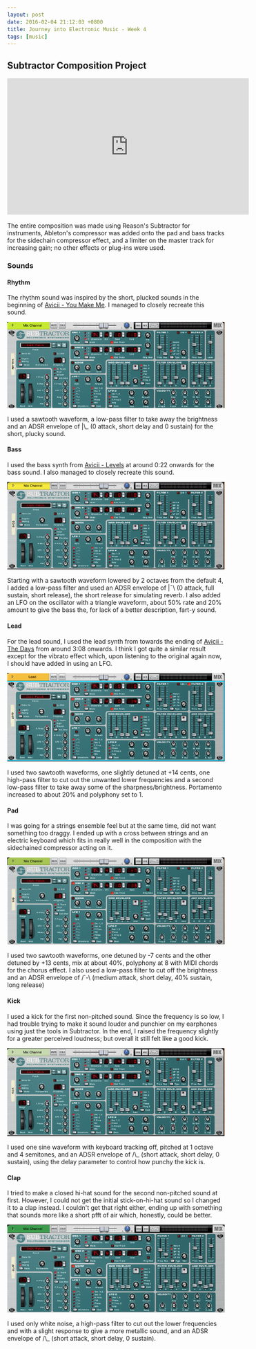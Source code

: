 ```yaml
---
layout: post
date: 2016-02-04 21:12:03 +0800
title: Journey into Electronic Music - Week 4
tags: [music]
---
```


## Subtractor Composition Project
<iframe width="560" height="315" src="https://www.youtube-nocookie.com/embed/M2cBTBLVy7c?rel=0" frameborder="0" allowfullscreen></iframe>

The entire composition was made using Reason's Subtractor for instruments, Ableton's compressor was added onto the pad and bass tracks for the sidechain compressor effect, and a limiter on the master track for increasing gain; no other effects or plug-ins were used.


### Sounds

#### Rhythm
The rhythm sound was inspired by the short, plucked sounds in the beginning of [Avicii - You Make Me](https://www.youtube.com/watch?v=mgpH7-RWbVU). I managed to closely recreate this sound.

![rhythm](/images/2016-02-04-subtractor-rhythm.png)

I used a sawtooth waveform, a low-pass filter to take away the brightness and an ADSR envelope of \|\\_ (0 attack, short delay and 0 sustain) for the short, plucky sound.


#### Bass
I used the bass synth from [Avicii - Levels](https://youtu.be/_ovdm2yX4MA?t=22s) at around 0:22 onwards for the bass sound. I also managed to closely recreate this sound.

![bass](/images/2016-02-04-subtractor-bass.png)

Starting with a sawtooth waveform lowered by 2 octaves from the default 4, I added a low-pass filter and used an ADSR envelope of \|¯\\ (0 attack, full sustain, short release), the short release for simulating reverb. I also added an LFO on the oscillator with a triangle waveform, about 50% rate and 20% amount to give the bass the, for lack of a better description, fart-y sound.


#### Lead
For the lead sound, I used the lead synth from towards the ending of [Avicii - The Days](https://youtu.be/JDglMK9sgIQ?t=3m8s) from around 3:08 onwards. I think I got quite a similar result except for the vibrato effect which, upon listening to the original again now, I should have added in using an LFO.

![lead](/images/2016-02-04-subtractor-lead.png)

I used two sawtooth waveforms, one slightly detuned at +14 cents, one high-pass filter to cut out the unwanted lower frequencies and a second low-pass filter to take away some of the sharpness/brightness. Portamento increased to about 20% and polyphony set to 1.


#### Pad
I was going for a strings ensemble feel but at the same time, did not want something too draggy. I ended up with a cross between strings and an electric keyboard which fits in really well in the composition with the sidechained compressor acting on it.

![pad](/images/2016-02-04-subtractor-pad.png)

I used two sawtooth waveforms, one detuned by -7 cents and the other detuned by +13 cents, mix at about 40%, polyphony at 8 with MIDI chords for the chorus effect. I also used a low-pass filter to cut off the brightness and an ADSR envelope of /\`-\\ (medium attack, short delay, 40% sustain, long release)


#### Kick
I used a kick for the first non-pitched sound. Since the frequency is so low, I had trouble trying to make it sound louder and punchier on my earphones using just the tools in Subtractor. In the end, I raised the frequency slightly for a greater perceived loudness; but overall it still felt like a good kick.

![kick](/images/2016-02-04-subtractor-kick.png)

I used one sine waveform with keyboard tracking off, pitched at 1 octave and 4 semitones, and an ADSR envelope of /\\_ (short attack, short delay, 0 sustain), using the delay parameter to control how punchy the kick is.


#### Clap
I tried to make a closed hi-hat sound for the second non-pitched sound at first. However, I could not get the initial stick-on-hi-hat sound so I changed it to a clap instead. I couldn't get that right either, ending up with something that sounds more like a short pfft of air which, honestly, could be better.

![clap](/images/2016-02-04-subtractor-clap.png)

I used only white noise, a high-pass filter to cut out the lower frequencies and with a slight response to give a more metallic sound, and an ADSR envelope of /\\_ (short attack, short delay, 0 sustain).